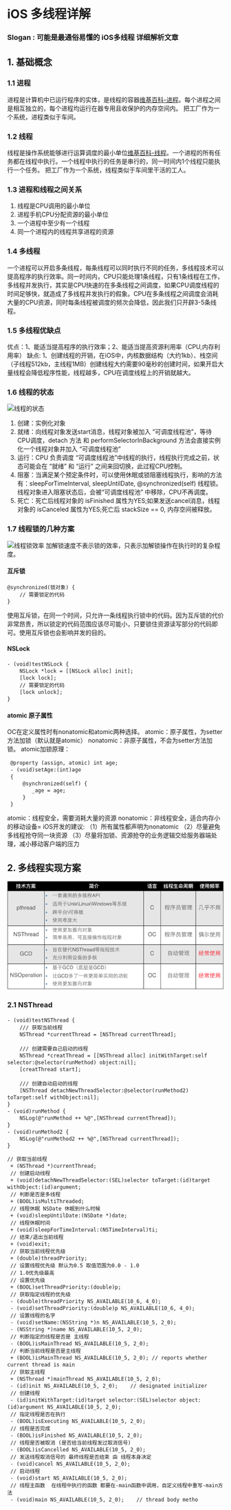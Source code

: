 # iOS 多线程详解
### Slogan : 可能是最通俗易懂的 iOS多线程 详细解析文章
## 1. 基础概念

### 1.1 进程
进程是计算机中已运行程序的实体，是线程的容器[维基百科-进程](https://zh.wikipedia.org/wiki/%E8%A1%8C%E7%A8%8B)。每个进程之间是相互独立的，每个进程均运行在器专用且收保护的内存空间内。
把工厂作为一个系统，进程类似于车间。

### 1.2 线程
线程是操作系统能够进行运算调度的最小单位[维基百科-线程](https://zh.wikipedia.org/wiki/%E7%BA%BF%E7%A8%8B)。一个进程的所有任务都在线程中执行。一个线程中执行的任务是串行的，同一时间内1个线程只能执行一个任务。
把工厂作为一个系统，线程类似于车间里干活的工人。

### 1.3 进程和线程之间关系
1. 线程是CPU调用的最小单位
2. 进程手机CPU分配资源的最小单位
3. 一个进程中至少有一个线程
4. 同一个进程内的线程共享进程的资源

### 1.4 多线程
一个进程可以开启多条线程，每条线程可以同时执行不同的任务，多线程技术可以提高程序的执行效率。同一时间内，CPU只能处理1条线程，只有1条线程在工作，多线程并发执行，其实是CPU快速的在多条线程之间调度，如果CPU调度线程的时间足够快，就造成了多线程并发执行的假象。CPU在多条线程之间调度会消耗大量的CPU资源，同时每条线程被调度的频次会降低，因此我们只开辟3-5条线程。

### 1.5 多线程优缺点
优点：1、能适当提高程序的执行效率；2、能适当提高资源利用率（CPU,内存利用率）
缺点: 1、创建线程的开销，在iOS中，内核数据结构（大约1kb）、栈空间（子线程512kb，主线程1MB）创建线程大约需要90毫秒的创建时间，如果开启大量线程会降低程序性能，线程越多，CPU在调度线程上的开销就越大。

### 1.6 线程的状态

![线程的状态](https://raw.githubusercontent.com/qxuewei/XWCSDNDemos/master/Images/sleepForTimeInterval.png)

1. 创建：实例化对象
2. 就绪：向线程对象发送start消息，线程对象被加入 “可调度线程池”，等待CPU调度，detach 方法 和 performSelectorInBackground 方法会直接实例化一个线程对象并加入 “可调度线程池”
3. 运行：CPU 负责调度 “可调度线程池”中线程的执行，线程执行完成之前，状态可能会在 “就绪” 和 “运行” 之间来回切换，此过程CPU控制。
4. 阻塞：当满足某个预定条件时，可以使用休眠或锁阻塞线程执行，影响的方法有：sleepForTimeInterval, sleepUntilDate, @synchronized(self) 线程锁。线程对象进入阻塞状态后，会被“可调度线程池” 中移除，CPU不再调度。
5. 死亡：死亡后线程对象的 isFinished 属性为YES;如果发送cancel消息，线程对象的 isCanceled 属性为YES;死亡后 stackSize == 0, 内存空间被释放。

### 1.7 线程锁的几种方案

![线程锁效率](https://raw.githubusercontent.com/qxuewei/XWCSDNDemos/master/Images/%E7%BA%BF%E7%A8%8B%E9%94%81%E6%95%88%E7%8E%87.png)
加解锁速度不表示锁的效率，只表示加解锁操作在执行时的复杂程度。

#### 互斥锁 

```object
@synchronized(锁对象) { 
    // 需要锁定的代码  
}
```
使用互斥锁，在同一个时间，只允许一条线程执行锁中的代码。因为互斥锁的代价非常昂贵，所以锁定的代码范围应该尽可能小，只要锁住资源读写部分的代码即可。使用互斥锁也会影响并发的目的。

#### NSLock

```object
- (void)testNSLock {
    NSLock *lock = [[NSLock alloc] init];
    [lock lock];
    // 需要锁定的代码
    [lock unlock];
}
```

#### atomic 原子属性
OC在定义属性时有nonatomic和atomic两种选择。
atomic：原子属性，为setter方法加锁（默认就是atomic）
nonatomic：非原子属性，不会为setter方法加锁。
atomic加锁原理：

```object
 @property (assign, atomic) int age;
 - (void)setAge:(int)age
 { 
     @synchronized(self) { 
        _age = age;
     }
 }
```
atomic：线程安全，需要消耗大量的资源
nonatomic：非线程安全，适合内存小的移动设备=
iOS开发的建议:
（1）所有属性都声明为nonatomic
（2）尽量避免多线程抢夺同一块资源
（3）尽量将加锁、资源抢夺的业务逻辑交给服务器端处理，减小移动客户端的压力

## 2. 多线程实现方案

![多线程实现方案](https://raw.githubusercontent.com/qxuewei/XWResources/master/images/threads.png)

### 2.1 NSThread

```object
- (void)testNSThread {
    /// 获取当前线程
    NSThread *currentThread = [NSThread currentThread];
    
    /// 创建需要自己启动的线程
    NSThread *creatThread = [[NSThread alloc] initWithTarget:self selector:@selector(runMethod) object:nil];
    [creatThread start];

    /// 创建自动启动的线程
    [NSThread detachNewThreadSelector:@selector(runMethod2) toTarget:self withObject:nil];
}
- (void)runMethod {
    NSLog(@"runMethod ++ %@",[NSThread currentThread]);
}
- (void)runMethod2 {
    NSLog(@"runMethod2 ++ %@",[NSThread currentThread]);
}
``` 

```object
// 获取当前线程
 + (NSThread *)currentThread;
 // 创建启动线程
 + (void)detachNewThreadSelector:(SEL)selector toTarget:(id)target withObject:(id)argument;
 // 判断是否是多线程
 + (BOOL)isMultiThreaded;
 // 线程休眠 NSDate 休眠到什么时候
 + (void)sleepUntilDate:(NSDate *)date;
 // 线程休眠时间
 + (void)sleepForTimeInterval:(NSTimeInterval)ti;
 // 结束/退出当前线程
 + (void)exit;
 // 获取当前线程优先级
 + (double)threadPriority;
 // 设置线程优先级 默认为0.5 取值范围为0.0 - 1.0 
 // 1.0优先级最高
 // 设置优先级
 + (BOOL)setThreadPriority:(double)p;
 // 获取指定线程的优先级
 - (double)threadPriority NS_AVAILABLE(10_6, 4_0);
 - (void)setThreadPriority:(double)p NS_AVAILABLE(10_6, 4_0);
 // 设置线程的名字
 - (void)setName:(NSString *)n NS_AVAILABLE(10_5, 2_0);
 - (NSString *)name NS_AVAILABLE(10_5, 2_0);
 // 判断指定的线程是否是 主线程
 - (BOOL)isMainThread NS_AVAILABLE(10_5, 2_0);
 // 判断当前线程是否是主线程
 + (BOOL)isMainThread NS_AVAILABLE(10_5, 2_0); // reports whether current thread is main
 // 获取主线程
 + (NSThread *)mainThread NS_AVAILABLE(10_5, 2_0);
 - (id)init NS_AVAILABLE(10_5, 2_0);    // designated initializer
 // 创建线程
 - (id)initWithTarget:(id)target selector:(SEL)selector object:(id)argument NS_AVAILABLE(10_5, 2_0);
 // 指定线程是否在执行
 - (BOOL)isExecuting NS_AVAILABLE(10_5, 2_0);
 // 线程是否完成
 - (BOOL)isFinished NS_AVAILABLE(10_5, 2_0);
 // 线程是否被取消 (是否给当前线程发过取消信号)
 - (BOOL)isCancelled NS_AVAILABLE(10_5, 2_0);
 // 发送线程取消信号的 最终线程是否结束 由 线程本身决定
 - (void)cancel NS_AVAILABLE(10_5, 2_0);
 // 启动线程
 - (void)start NS_AVAILABLE(10_5, 2_0);
 // 线程主函数  在线程中执行的函数 都要在-main函数中调用，自定义线程中重写-main方法
 - (void)main NS_AVAILABLE(10_5, 2_0);    // thread body metho
```


[](https://bestswifter.com/ios-lock/)


